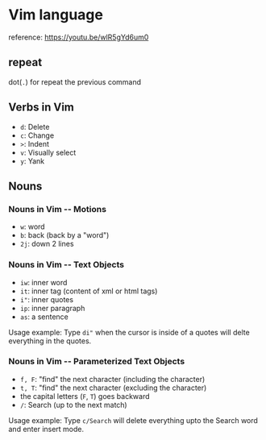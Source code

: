 # Vim language

reference: https://youtu.be/wlR5gYd6um0

## repeat

dot(`.`) for repeat the previous command

## Verbs in Vim

- `d`: Delete
- `c`: Change 
- `>`: Indent
- `v`: Visually select
- `y`: Yank


## Nouns

### Nouns in Vim -- Motions

- `w`: word
- `b`: back (back by a "word")
- `2j`: down 2 lines

### Nouns in Vim -- Text Objects

- `iw`: inner word
- `it`: inner tag (content of xml or html tags)
- `i"`: inner quotes
- `ip`: inner paragraph
- `as`: a sentence

Usage example:
Type `di"` when the cursor is inside of a quotes 
will delte everything in the quotes.

### Nouns in Vim -- Parameterized Text Objects

- `f, F`: "find" the next character (including the character)
- `t, T`: "find" the next character (excluding the character)
- the capital letters (`F`, `T`) goes backward
- `/`: Search (up to the next match)

Usage example:
Type `c/Search` will delete everything upto the Search word
and enter insert mode.

